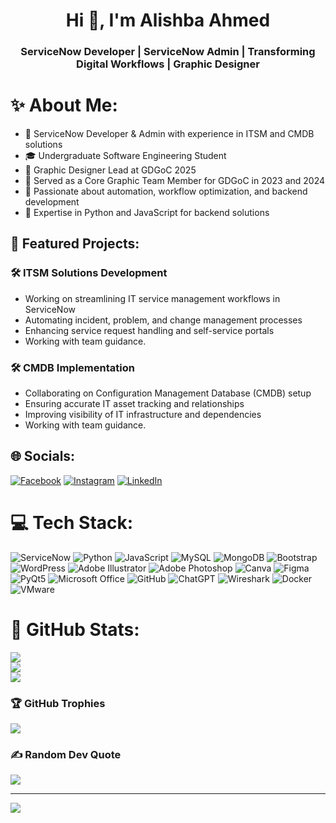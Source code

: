 <h1 align="center">Hi 👋, I'm Alishba Ahmed</h1>
<h3 align="center">ServiceNow Developer | ServiceNow Admin | Transforming Digital Workflows | Graphic Designer</h3>

# ✨ About Me:
- 🔬 ServiceNow Developer & Admin with experience in ITSM and CMDB solutions
- 🎓 Undergraduate Software Engineering Student
- 🎨 Graphic Designer Lead at GDGoC 2025
- 💪 Served as a Core Graphic Team Member for GDGoC in 2023 and 2024
- 🔄 Passionate about automation, workflow optimization, and backend development
- 🌱 Expertise in Python and JavaScript for backend solutions

## 💎 Featured Projects:
### 🛠️ ITSM Solutions Development
- Working on streamlining IT service management workflows in ServiceNow
- Automating incident, problem, and change management processes
- Enhancing service request handling and self-service portals
- Working with team guidance.

### 🛠️ CMDB Implementation
- Collaborating on Configuration Management Database (CMDB) setup
- Ensuring accurate IT asset tracking and relationships
- Improving visibility of IT infrastructure and dependencies
- Working with team guidance.

## 🌐 Socials:
[![Facebook](https://img.shields.io/badge/Facebook-%231877F2.svg?logo=Facebook&logoColor=white)](https://facebook.com/sdf) 
[![Instagram](https://img.shields.io/badge/Instagram-%23E4405F.svg?logo=Instagram&logoColor=white)](https://instagram.com/sdf) 
[![LinkedIn](https://img.shields.io/badge/LinkedIn-%230077B5.svg?logo=linkedin&logoColor=white)](https://linkedin.com/in/sdf)

# 💻 Tech Stack:
![ServiceNow](https://img.shields.io/badge/ServiceNow-%23000.svg?style=for-the-badge&logo=servicenow&logoColor=white) 
![Python](https://img.shields.io/badge/python-3670A0?style=for-the-badge&logo=python&logoColor=ffdd54) 
![JavaScript](https://img.shields.io/badge/javascript-%23323330.svg?style=for-the-badge&logo=javascript&logoColor=%23F7DF1E) 
![MySQL](https://img.shields.io/badge/mysql-4479A1.svg?style=for-the-badge&logo=mysql&logoColor=white) 
![MongoDB](https://img.shields.io/badge/MongoDB-%234ea94b.svg?style=for-the-badge&logo=mongodb&logoColor=white) 
![Bootstrap](https://img.shields.io/badge/bootstrap-%238511FA.svg?style=for-the-badge&logo=bootstrap&logoColor=white) 
![WordPress](https://img.shields.io/badge/WordPress-%23117AC9.svg?style=for-the-badge&logo=WordPress&logoColor=white) 
![Adobe Illustrator](https://img.shields.io/badge/adobe%20illustrator-%23FF9A00.svg?style=for-the-badge&logo=adobe%20illustrator&logoColor=white) 
![Adobe Photoshop](https://img.shields.io/badge/adobe%20photoshop-%2331A8FF.svg?style=for-the-badge&logo=adobe%20photoshop&logoColor=white) 
![Canva](https://img.shields.io/badge/Canva-%2300C4CC.svg?style=for-the-badge&logo=Canva&logoColor=white)
![Figma](https://img.shields.io/badge/Figma-%23F24E1E.svg?style=for-the-badge&logo=figma&logoColor=white)
![PyQt5](https://img.shields.io/badge/PyQt5-%230778B5.svg?style=for-the-badge&logo=qt&logoColor=white)
![Microsoft Office](https://img.shields.io/badge/Microsoft_Office-D83B01?style=for-the-badge&logo=microsoft-office&logoColor=white)
![GitHub](https://img.shields.io/badge/GitHub-%23121011.svg?style=for-the-badge&logo=github&logoColor=white)
![ChatGPT](https://img.shields.io/badge/ChatGPT-%2325A162.svg?style=for-the-badge&logo=openai&logoColor=white)
![Wireshark](https://img.shields.io/badge/Wireshark-%231678BF.svg?style=for-the-badge&logo=wireshark&logoColor=white)
![Docker](https://img.shields.io/badge/Docker-%230db7ed.svg?style=for-the-badge&logo=docker&logoColor=white)
![VMware](https://img.shields.io/badge/VMware-%230078B5.svg?style=for-the-badge&logo=vmware&logoColor=white)

# 🌟 GitHub Stats:
![](https://github-readme-stats.vercel.app/api?username=alishbah728&theme=radical&hide_border=false&include_all_commits=true&count_private=true)<br/>
![](https://github-readme-streak-stats.herokuapp.com/?user=alishbah728&theme=radical&hide_border=false)<br/>
![](https://github-readme-stats.vercel.app/api/top-langs/?username=alishbah728&theme=radical&hide_border=false&include_all_commits=true&count_private=true&layout=compact)

### 🏆 GitHub Trophies
![](https://github-profile-trophy.vercel.app/?username=alishbah728&theme=radical&no-frame=false&no-bg=false&margin-w=4)

### ✍️ Random Dev Quote
![](https://quotes-github-readme.vercel.app/api?type=horizontal&theme=radical)

---
[![](https://visitcount.itsvg.in/api?id=alishbah728&icon=1&color=1)](https://visitcount.itsvg.in)

<!-- Proudly created with GPRM ( https://gprm.itsvg.in ) -->
